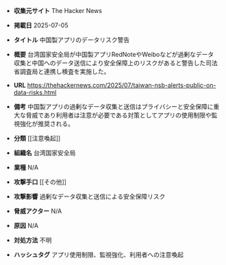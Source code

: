 - **収集元サイト**
The Hacker News

- **掲載日**
2025-07-05

- **タイトル**
中国製アプリのデータリスク警告

- **概要**
台湾国家安全局が中国製アプリRedNoteやWeiboなどが過剰なデータ収集と中国へのデータ送信により安全保障上のリスクがあると警告した司法省調査局と連携し検査を実施した。

- **URL**
https://thehackernews.com/2025/07/taiwan-nsb-alerts-public-on-data-risks.html

- **備考**
中国製アプリの過剰なデータ収集と送信はプライバシーと安全保障に重大な脅威であり利用者は注意が必要である対策としてアプリの使用制限や監視強化が推奨される。

- **分類**
[[注意喚起]]

- **組織名**
台湾国家安全局

- **業種**
N/A

- **攻撃手口**
[[その他]]

- **攻撃影響**
過剰なデータ収集と送信による安全保障リスク

- **脅威アクター**
N/A

- **原因**
N/A

- **対処方法**
不明

- **ハッシュタグ**
アプリ使用制限、監視強化、利用者への注意喚起
